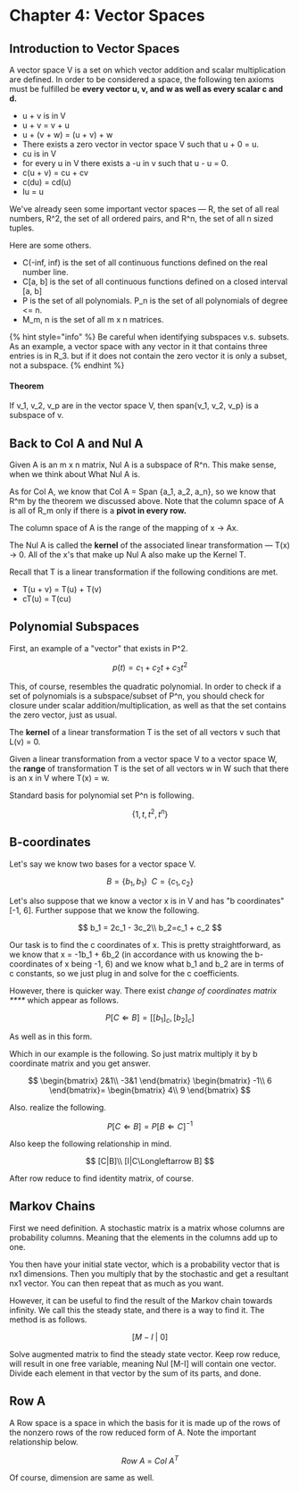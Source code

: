 # Chapter 4: Vector Spaces

## Introduction to Vector Spaces

A vector space V is a set on which vector addition and scalar multiplication are defined. In order to be considered a space, the following ten axioms must be fulfilled be **every vector u, v, and w as well as every scalar c and d.**

* u + v is in V
* u + v = v + u
* u + \(v + w\) = \(u + v\) + w
* There exists a zero vector in vector space V such that u + 0 = u.
* cu is in V
* for every u in V there exists a -u in v such that u - u = 0.
* c\(u + v\) = cu + cv
* c\(du\) = cd\(u\)
* Iu = u

We've already seen some important vector spaces — R, the set of all real numbers, R^2, the set of all ordered pairs, and R^n, the set of all n sized tuples.

Here are some others.

* C\(-inf, inf\) is the set of all continuous functions defined on the real number line.
* C\[a, b\] is the set of all continuous functions defined on a closed interval \[a, b\]
* P is the set of all polynomials. P\_n is the set of all polynomials of degree &lt;= n.
* M\_m, n is the set of all m x n matrices.

{% hint style="info" %}
Be careful when identifying subspaces v.s. subsets. As an example, a vector space with any vector in it that contains three entries is in R\_3. but if it does not contain the zero vector it is only a subset, not a subspace.
{% endhint %}

#### Theorem

If v\_1, v\_2, v\_p are in the vector space V, then span{v\_1, v\_2, v\_p} is a subspace of v.

## Back to Col A and Nul A

Given A is an m x n matrix, Nul A is a subspace of R^n. This make sense, when we think about What Nul A is.

As for Col A, we know that Col A = Span {a\_1, a\_2, a\_n}, so we know that R^m by the theorem we discussed above. Note that the column space of A is all of R\_m only if there is a **pivot in every row.**

The column space of A is the range of the mapping of x -&gt; Ax.

The Nul A is called the **kernel** of the associated linear transformation — T\(x\) -&gt; 0. All of the x's that make up Nul A also make up the Kernel T.

Recall that T is a linear transformation if the following conditions are met.

* T\(u + v\) = T\(u\) + T\(v\)
* cT\(u\) = T\(cu\)

## Polynomial Subspaces

First, an example of a "vector" that exists in P^2.

$$
p(t)= c_1 + c_2t + c_3t^2
$$

This, of course, resembles the quadratic polynomial. In order to check if a set of polynomials is a subspace/subset of P^n, you should check for closure under scalar addition/multiplication, as well as that the set contains the zero vector, just as usual.

The **kernel** of a linear transformation T is the set of all vectors v such that L\(v\) = 0.

Given a linear transformation from a vector space V to a vector space W, the **range** of transformation T is the set of all vectors w in W such that there is an x in V where T\(x\) = w.

Standard basis for polynomial set P^n is following.

$$
\{1, t, t^2, t^n\}
$$

## B-coordinates

Let's say we know two bases for a vector space V.

$$
B= \{b_1, b_1\}\ \ C=\{c_1, c_2\}
$$

Let's also suppose that we know a vector x is in V and has "b coordinates" \[-1, 6\]. Further suppose that we know the following.

$$
b_1 = 2c_1 - 3c_2\\
b_2=c_1 + c_2
$$

Our task is to find the c coordinates of x. This is pretty straightforward, as we know that x = -1b\_1 + 6b\_2 \(in accordance with us knowing the b-coordinates of x being -1, 6\) and we know what b\_1 and b\_2 are in terms of c constants, so we just plug in and solve for the c coefficients.

However, there is quicker way. There exist _change of coordinates matrix ****_ which appear as follows.

$$
P [C\Longleftarrow B]=[[b_1]_c, [b_2]_c]
$$

As well as in this form.

Which in our example is the following. So just matrix multiply it by b coordinate matrix and you get answer.

$$
\begin{bmatrix}
2&1\\
-3&1
\end{bmatrix}
\begin{bmatrix}
-1\\
6
\end{bmatrix}=
\begin{bmatrix}
4\\
9
\end{bmatrix}
$$



Also. realize the following.

$$
P [C\Longleftarrow B]=P [B\Longleftarrow C]^{-1}
$$

Also keep the following relationship in mind.

$$
[C|B]\\
[I|C\Longleftarrow B]
$$

After row reduce to find identity matrix, of course.

## Markov Chains

First we need definition. A stochastic matrix is a matrix whose columns are probability columns. Meaning that the elements in the columns add up to one.

You then have your initial state vector, which is a probability vector that is nx1 dimensions. Then you multiply that by the stochastic and get a resultant nx1 vector. You can then repeat that as much as you want.

However, it can be useful to find the result of the Markov chain towards infinity. We call this the steady state, and there is a way to find it. The method is as follows.

$$
[M-I \ |\  0]
$$

Solve augmented matrix to find the steady state vector. Keep row reduce, will result in one free variable, meaning Nul \[M-I\] will contain one vector. Divide each element in that vector by the sum of its parts, and done.

## Row A

A Row space is a space in which the basis for it is made up of the rows of the nonzero rows of the row reduced form of A. Note the important relationship below.

$$
Row\ A\ =\ Col \ A^T
$$

Of course, dimension are same as well. 


